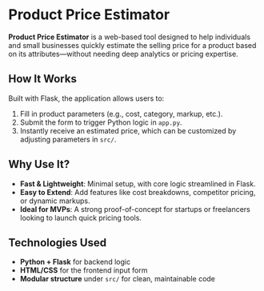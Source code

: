 # Product Price Estimator

**Product Price Estimator** is a web-based tool designed to help individuals and small businesses quickly estimate the selling price for a product based on its attributes—without needing deep analytics or pricing expertise.

##  How It Works
Built with Flask, the application allows users to:
1. Fill in product parameters (e.g., cost, category, markup, etc.).
2. Submit the form to trigger Python logic in `app.py`.
3. Instantly receive an estimated price, which can be customized by adjusting parameters in `src/`.

##  Why Use It?
- **Fast & Lightweight**: Minimal setup, with core logic streamlined in Flask.
- **Easy to Extend**: Add features like cost breakdowns, competitor pricing, or dynamic markups.
- **Ideal for MVPs**: A strong proof-of-concept for startups or freelancers looking to launch quick pricing tools.

##  Technologies Used
- **Python + Flask** for backend logic
- **HTML/CSS** for the frontend input form
- **Modular structure** under `src/` for clean, maintainable code


